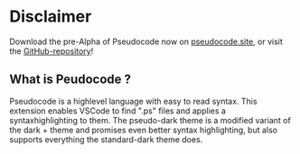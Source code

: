 # Disclaimer
Download the pre-Alpha of Pseudocode now on [pseudocode.site](https://www.pseudocode.site), or visit the [GitHub-repository](https://github.com/xtay2/Pseudocode)!

## What is Peudocode ?

Pseudocode is a highlevel language with easy to read syntax. This extension enables VSCode to find ".ps" files and applies a syntaxhighlighting to them. The pseudo-dark theme is a modified variant of the dark + theme and promises even better syntax highlighting, but also supports everything the standard-dark theme does.
